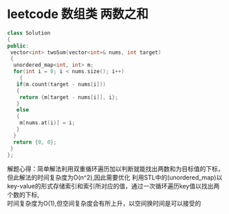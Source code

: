 # leetcode 数组类 两数之和

```c++
class Solution  
{  
public:  
 vector<int> twoSum(vector<int>& nums, int target)  
 {  
  unordered_map<int, int> m;  
  for(int i = 0; i < nums.size(); i++)  
    {  
   if(m.count(target - nums[i]))  
   {  
    return {m[target - nums[i]], i};  
   }  
   else  
   {  
    m[nums.at(i)] = i;  
   }  
  }  
  return {0, 0};  
 }  
};
```

解题心得：简单解法利用双重循环遍历加以判断就能找出两数和为目标值的下标，但此解法的时间复杂度为O(n^2),因此需要优化
利用STL中的(unordered_map)以key-value的形式存储索引和索引所对应的值，通过一次循环遍历key值以找出两个数的下标,  
时间复杂度为O(1),但空间复杂度会有所上升，以空间换时间是可以接受的
